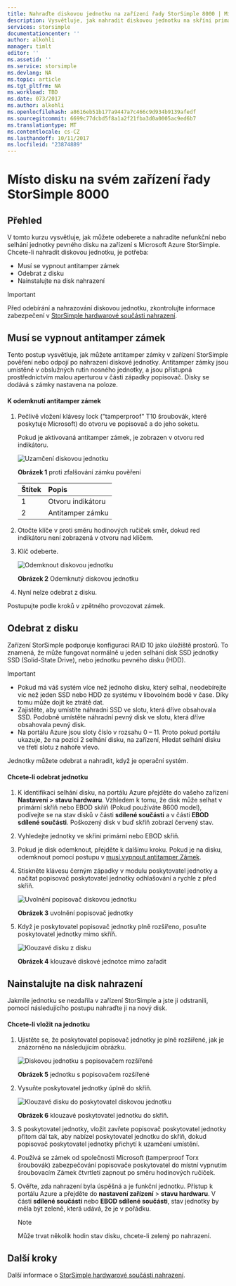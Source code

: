 ```yaml
---
title: Nahraďte diskovou jednotku na zařízení řady StorSimple 8000 | Microsoft Docs
description: Vysvětluje, jak nahradit diskovou jednotku na skříni primární zařízení StorSimple nebo EBOD skříň.
services: storsimple
documentationcenter: ''
author: alkohli
manager: timlt
editor: ''
ms.assetid: ''
ms.service: storsimple
ms.devlang: NA
ms.topic: article
ms.tgt_pltfrm: NA
ms.workload: TBD
ms.date: 073/2017
ms.author: alkohli
ms.openlocfilehash: a8616eb51b177a9447a7c466c9d934b9139afedf
ms.sourcegitcommit: 6699c77dcbd5f8a1a2f21fba3d0a0005ac9ed6b7
ms.translationtype: MT
ms.contentlocale: cs-CZ
ms.lasthandoff: 10/11/2017
ms.locfileid: "23874889"
---
```

# <a name="replace-a-disk-drive-on-your-storsimple-8000-series-device"></a>Místo disku na svém zařízení řady StorSimple 8000

## <a name="overview"></a>Přehled
V tomto kurzu vysvětluje, jak můžete odeberete a nahradíte nefunkční nebo selhání jednotky pevného disku na zařízení s Microsoft Azure StorSimple. Chcete-li nahradit diskovou jednotku, je potřeba:

* Musí se vypnout antitamper zámek
* Odebrat z disku
* Nainstalujte na disk nahrazení

> [!IMPORTANT]
> Před odebírání a nahrazování diskovou jednotku, zkontrolujte informace zabezpečení v [StorSimple hardwarové součásti nahrazení](storsimple-8000-hardware-component-replacement.md).
 

## <a name="disengage-the-antitamper-lock"></a>Musí se vypnout antitamper zámek
Tento postup vysvětluje, jak můžete antitamper zámky v zařízení StorSimple pověření nebo odpojí po nahrazení diskové jednotky. Antitamper zámky jsou umístěné v obslužných rutin nosného jednotky, a jsou přístupná prostřednictvím malou aperturou v části západky popisovač. Disky se dodává s zámky nastavena na poloze.

#### <a name="to-unlock-the-antitamper-lock"></a>K odemknutí antitamper zámek
1. Pečlivě vložení klávesy lock ("tamperproof" T10 šroubovák, které poskytuje Microsoft) do otvoru ve popisovač a do jeho soketu. 
   
   Pokud je aktivovaná antitamper zámek, je zobrazen v otvoru red indikátoru.
  
    ![Uzamčení diskovou jednotku](./media/storsimple-disk-drive-replacement/IC741056.png)
   
    **Obrázek 1** proti zfalšování zámku pověření
   
   | Štítek | Popis |
   |:--- |:--- |
   | 1 |Otvoru indikátoru |
   | 2 |Antitamper zámku |
2. Otočte klíče v proti směru hodinových ručiček směr, dokud red indikátoru není zobrazená v otvoru nad klíčem.
3. Klíč odeberte.
   
    ![Odemknout diskovou jednotku](./media/storsimple-disk-drive-replacement/IC741057.png)
   
    **Obrázek 2** Odemknutý diskovou jednotku
4. Nyní nelze odebrat z disku.

Postupujte podle kroků v zpětného provozovat zámek.

## <a name="remove-the-disk-drive"></a>Odebrat z disku
Zařízení StorSimple podporuje konfiguraci RAID 10 jako úložiště prostorů. To znamená, že může fungovat normálně u jeden selhání disk SSD jednotky SSD (Solid-State Drive), nebo jednotku pevného disku (HDD).

> [!IMPORTANT]
> * Pokud má váš systém více než jednoho disku, který selhal, neodebírejte víc než jeden SSD nebo HDD ze systému v libovolném bodě v čase. Díky tomu může dojít ke ztrátě dat.
> * Zajistěte, aby umístíte náhradní SSD ve slotu, která dříve obsahovala SSD. Podobně umístěte náhradní pevný disk ve slotu, která dříve obsahovala pevný disk.
> * Na portálu Azure jsou sloty číslo v rozsahu 0 – 11. Proto pokud portálu ukazuje, že na pozici 2 selhání disku, na zařízení, Hledat selhání disku ve třetí slotu z nahoře vlevo.
> 
> 

Jednotky můžete odebrat a nahradit, když je operační systém.

#### <a name="to-remove-a-drive"></a>Chcete-li odebrat jednotku
1. K identifikaci selhání disku, na portálu Azure přejděte do vašeho zařízení **Nastavení > stavu hardwaru**. Vzhledem k tomu, že disk může selhat v primární skříň nebo EBOD skříň (Pokud používáte 8600 model), podívejte se na stav disků v části **sdílené součásti** a v části **EBOD sdílené součásti**. Poškozený disk v buď skříň zobrazí červený stav.
2. Vyhledejte jednotky ve skříni primární nebo EBOD skříň. 
3. Pokud je disk odemknout, přejděte k dalšímu kroku. Pokud je na disku, odemknout pomocí postupu v [musí vypnout antitamper Zámek](#disengage-the-antitamper-lock).
4. Stiskněte klávesu černým západky v modulu poskytovatel jednotky a načítat popisovač poskytovatel jednotky odhlašování a rychle z před skříň.
   
    ![Uvolnění popisovač diskovou jednotku](./media/storsimple-disk-drive-replacement/IC741051.png)
   
    **Obrázek 3** uvolnění popisovač jednotky
5. Když je poskytovatel popisovač jednotky plně rozšířeno, posuňte poskytovatel jednotky mimo skříň. 
   
    ![Klouzavé disku z disku](./media/storsimple-disk-drive-replacement/IC741052.png)
   
    **Obrázek 4** klouzavé diskové jednotce mimo zařadit

## <a name="install-the-replacement-disk-drive"></a>Nainstalujte na disk nahrazení
Jakmile jednotku se nezdařila v zařízení StorSimple a jste ji odstranili, pomocí následujícího postupu nahraďte ji na nový disk.

#### <a name="to-insert-a-drive"></a>Chcete-li vložit na jednotku
1. Ujistěte se, že poskytovatel popisovač jednotky je plně rozšířené, jak je znázorněno na následujícím obrázku.
   
    ![Diskovou jednotku s popisovačem rozšířené](./media/storsimple-disk-drive-replacement/IC741044.png)
   
    **Obrázek 5** jednotku s popisovačem rozšířené
2. Vysuňte poskytovatel jednotky úplně do skříň.
   
    ![Klouzavé disku do poskytovatel diskovou jednotku](./media/storsimple-disk-drive-replacement/IC741045.png)
   
    **Obrázek 6** klouzavé poskytovatel jednotku do skříň.
3. S poskytovatel jednotky, vložit zavřete popisovač poskytovatel jednotky přitom dál tak, aby nabízel poskytovatel jednotku do skříň, dokud popisovač poskytovatel jednotky přichytí k uzamčení umístění.
4. Používá se zámek od společnosti Microsoft (tamperproof Torx šroubovák) zabezpečování popisovače poskytovatel do místní vypnutím šroubovacím Zámek čtvrtletí zapnout po směru hodinových ručiček.
5. Ověřte, zda nahrazení byla úspěšná a je funkční jednotku. Přístup k portálu Azure a přejděte do **nastavení zařízení** > **stavu hardwaru**. V části **sdílené součásti** nebo **EBOD sdílené součásti**, stav jednotky by měla být zeleně, která udává, že je v pořádku.

   
   > [!NOTE]
   > Může trvat několik hodin stav disku, chcete-li zelený po nahrazení.
  
## <a name="next-steps"></a>Další kroky
Další informace o [StorSimple hardwarové součásti nahrazení](storsimple-8000-hardware-component-replacement.md).

